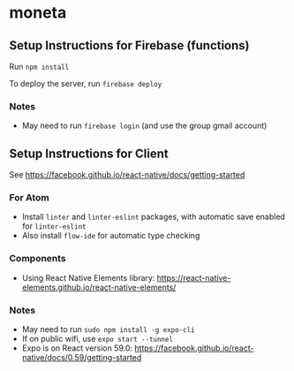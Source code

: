 # moneta

## Setup Instructions for Firebase (functions)
Run `npm install`

To deploy the server, run `firebase deploy`

### Notes
* May need to run `firebase login` (and use the group gmail account)

## Setup Instructions for Client
See https://facebook.github.io/react-native/docs/getting-started

### For Atom
 * Install `linter` and `linter-eslint` packages, with automatic save enabled for `linter-eslint`
 * Also install `flow-ide` for automatic type checking
 
### Components
 * Using React Native Elements library: https://react-native-elements.github.io/react-native-elements/

### Notes
  * May need to run `sudo npm install -g expo-cli`
  * If on public wifi, use `expo start --tunnel`
  * Expo is on React version 59.0: https://facebook.github.io/react-native/docs/0.59/getting-started

